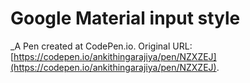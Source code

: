 # Google Material input style
 _A Pen created at CodePen.io. Original URL: [https://codepen.io/ankithingarajiya/pen/NZXZEJ](https://codepen.io/ankithingarajiya/pen/NZXZEJ).

 